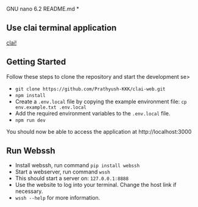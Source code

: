   GNU nano 6.2                    README.md *  
## Use clai terminal application
[clai!](https://github.com/ayushh2k/devsoc)
  
## Getting Started

Follow these steps to clone the repository and start the development se>

- `git clone https://github.com/Prathyush-KKK/clai-web.git`
- `npm install`
- Create a `.env.local` file by copying the example environment file:
`cp env.example.txt .env.local`
- Add the required environment variables to the `.env.local` file.
- `npm run dev`

You should now be able to access the application at http://localhost:3000

## Run Webssh
- Install webssh, run command 
`pip install webssh`
- Start a webserver, run command `wssh`
- This should start a server on: `127.0.0.1:8888`
- Use the website to log into your terminal. Change the host link if necessary.
- `wssh --help` for more information.
